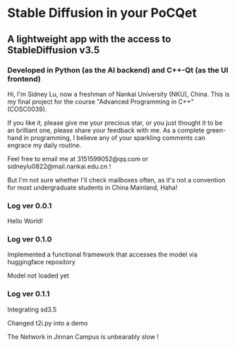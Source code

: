 # Stable Diffusion in your PoCQet
## A lightweight app with the access to StableDiffusion v3.5
### Developed in Python (as the AI backend) and C++-Qt (as the UI frontend)

<p>Hi, I'm Sidney Lu, now a freshman of Nankai University (NKU), China. This is my final project for the course "Advanced Programming in C++" (COSC0039).</p>
<p>If you like it, please give me your precious star, or you just thought it to be an brilliant one, please share your feedback with me. As a complete green-hand in programming, I believe any of your sparkling comments can engrace my daily routine.</p>

<p>Feel free to email me at 3151599052@qq.com or sidneylu0822@mail.nankai.edu.cn !</p>
<p>But I'm not sure whether I'll check mailboxes often, as it's not a convention for most undergraduate students in China Mainland, Haha!</p>

### Log ver 0.0.1
<p>Hello World!</p>

### Log ver 0.1.0
<p>Implemented a functional framework that accesses the model via huggingface repository</p>
<p>Model not loaded yet</p>

### Log ver 0.1.1
<p>Integrating sd3.5</p>
<p>Changed t2i.py into a demo</p>
<p>The Network in Jinnan Campus is unbearably slow !</p>
